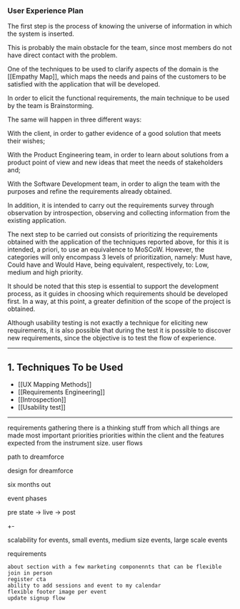 ### User Experience Plan

The first step is the process of knowing the universe of information in which the system is inserted.

This is probably the main obstacle for the team, since most members do not have direct contact with the problem. 

One of the techniques to be used to clarify aspects of the domain is the [[Empathy Map]], which maps the needs and pains of the customers to be satisfied with the application that will be developed.

In order to elicit the functional requirements, the main technique to be used by the team is Brainstorming. 

The same will happen in three different ways: 

With the client, in order to gather evidence of a good solution that meets their wishes;

With the Product Engineering team, in order to learn about solutions from a product point of view and new ideas that meet the needs of stakeholders and;

With the Software Development team, in order to align the team with the purposes and refine the requirements already obtained.

In addition, it is intended to carry out the requirements survey through observation by introspection, observing and collecting information from the existing application. 

The next step to be carried out consists of prioritizing the requirements obtained with the application of the techniques reported above, for this it is intended, a priori, to use an equivalence to MoSCoW. However, the categories will only encompass 3 levels of prioritization, namely: Must have, Could have and Would Have, being equivalent, respectively, to: Low, medium and high priority. 

It should be noted that this step is essential to support the development process, as it guides in choosing which requirements should be developed first. In a way, at this point, a greater definition of the scope of the project is obtained.

Although usability testing is not exactly a technique for eliciting new requirements, it is also possible that during the test it is possible to discover new requirements, since the objective is to test the flow of experience.

---

## 1. Techniques To be Used
* [[UX Mapping Methods]]
* [[Requirements Engineering]]
* [[Introspection]]
* [[Usability test]]


---


requirements gathering
there is a thinking stuff from which all things are made
most important priorities
priorities within the client and the features expected from the instrument size. 
user flows


path to dreamforce

design for dreamforce

six months out

event phases

pre state -> live -> post


+-

scalability for events, small events, medium size events, large scale events

requirements
```
about section with a few marketing componennts that can be flexible
join in person
register cta
ability to add sessions and event to my calendar
flexible footer image per event
update signup flow
```


